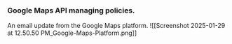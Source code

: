 ### Google Maps API managing policies. 
An email update from the Google Maps platform.
![[Screenshot 2025-01-29 at 12.50.50 PM_Google-Maps-Platform.png]]